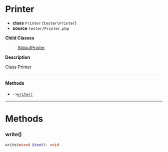 # Printer

- **class** `Printer` (`tester\Printer`)
- **source** `tester/Printer.php`

**Child Classes**

> [StdoutPrinter](classes/tester/StdoutPrinter.md)

**Description**

Class Printer

---

#### Methods

- `->`[`write()`](#method-write)

---
# Methods

<a name="method-write"></a>

### write()
```php
write(mixed $text): void
```